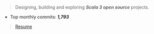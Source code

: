 >Designing, building and exploring ***Scala 3 open source*** projects.

<!-- ![Stats](https://github-readme-stats.vercel.app/api?username=objektwerks&show_icons=true&hide_border=true) -->

<!-- * Top annual commits:  ***14,447*** -->
* Top monthly commits: ***1,793***

>[Resume](https://github.com/objektwerks/resume)
